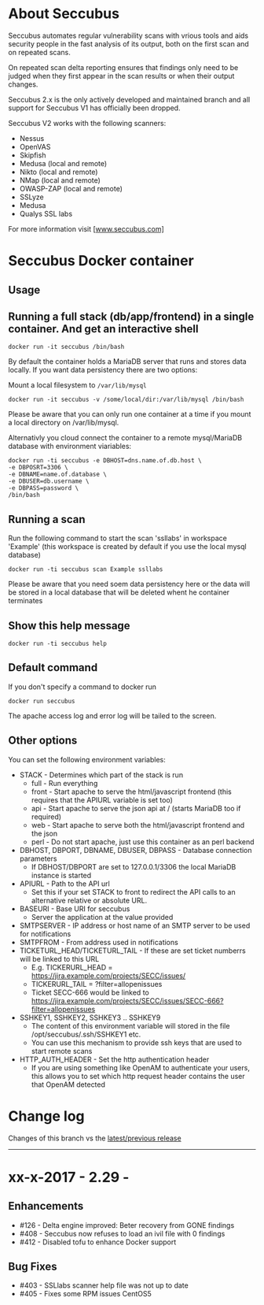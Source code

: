 About Seccubus
==============
Seccubus automates regular vulnerability scans with vrious tools and aids 
security people in the fast analysis of its output, both on the first scan and 
on repeated scans.

On repeated scan delta reporting ensures that findings only need to be judged 
when they first appear in the scan results or when their output changes.

Seccubus 2.x is the only actively developed and maintained branch and all support 
for Seccubus V1 has officially been dropped. 

Seccubus V2 works with the following scanners:
* Nessus 
* OpenVAS
* Skipfish
* Medusa (local and remote)
* Nikto (local and remote)
* NMap (local and remote)
* OWASP-ZAP (local and remote)
* SSLyze
* Medusa
* Qualys SSL labs

For more information visit [www.seccubus.com]

Seccubus Docker container
=========================

Usage
---

Running a full stack (db/app/frontend) in a single container. And get an interactive shell
---

```
docker run -it seccubus /bin/bash
```

By default the container holds a MariaDB server that runs and stores data locally. If you want data persistency there are two options:

Mount a local filesystem to `/var/lib/mysql`
```
docker run -it seccubus -v /some/local/dir:/var/lib/mysql /bin/bash
```

Please be aware that you can only run one container at a time if you mount a local directory on /var/lib/mysql.

Alternativly you cloud connect the container to a remote mysql/MariaDB database with environment viariables:
```
docker run -ti seccubus -e DBHOST=dns.name.of.db.host \
-e DBPOSRT=3306 \
-e DBNAME=name.of.database \
-e DBUSER=db.username \
-e DBPASS=password \
/bin/bash
```


Running a scan
---
Run the following command to start the scan 'ssllabs' in workspace 'Example' (this workspace is created by default if you use the local mysql database)

```
docker run -ti seccubus scan Example ssllabs
```

Please be aware that you need soem data persistency here or the data will be stored in a local database that will be deleted whent he container terminates

Show this help message
---
```
docker run -ti seccubus help
```

Default command
---
If you don't specify a command to docker run
```
docker run seccubus
```
The apache access log and error log will be tailed to the screen.


Other options
---
You can set the following environment variables:

* STACK - Determines which part of the stack is run
  - full - Run everything
  - front - Start apache to serve the html/javascript frontend (this requires that the APIURL variable is set too)
  - api - Start apache to serve the json api at / (starts MariaDB too if required)
  - web - Start apache to serve both the html/javascript frontend and the json
  - perl - Do not start apache, just use this container as an perl backend
* DBHOST, DBPORT, DBNAME, DBUSER, DBPASS - Database connection parameters
  - If DBHOST/DBPORT are set to 127.0.0.1/3306 the local MariaDB instance is started
* APIURL - Path to the API url
  - Set this if your set STACK to front to redirect the API calls to an alternative relative or absolute URL.
* BASEURI - Base URI for seccubus
  - Server the application at the value provided
* SMTPSERVER - IP address or host name of an SMTP server to be used for notifications
* SMTPFROM - From address used in notifications
* TICKETURL_HEAD/TICKETURL_TAIL - If these are set ticket numberrs will be linked to this URL
  - E.g. TICKERURL_HEAD = https://jira.example.com/projects/SECC/issues/
  - TICKERURL_TAIL = ?filter=allopenissues
  - Ticket SECC-666 would be linked to https://jira.example.com/projects/SECC/issues/SECC-666?filter=allopenissues
* SSHKEY1, SSHKEY2, SSHKEY3 .. SSHKEY9
  - The content of this environment variable will stored in the file /opt/seccubus/.ssh/SSHKEY1 etc.
  - You can use this mechanism to provide ssh keys that are used to start remote scans
* HTTP_AUTH_HEADER - Set the http authentication header
  - If you are using something like OpenAM to authenticate your users, this allows you to set which http request header contains the user that OpenAM detected


Change log
==========
Changes of this branch vs the [latest/previous release](https://github.com/schubergphilis/Seccubus/releases/latest)

---

xx-x-2017 - 2.29 - 
=================================================================


Enhancements
------------
* #126 - Delta engine improved: Beter recovery from GONE findings
* #408 - Seccubus now refuses to load an ivil file with 0 findings
* #412 - Disabled tofu to enhance Docker support

Bug Fixes
---------
* #403 - SSLlabs scanner help file was not up to date
* #405 - Fixes some RPM issues CentOS5 
